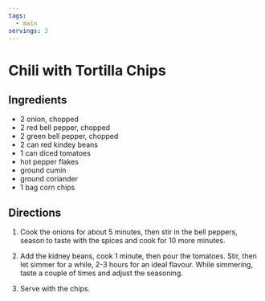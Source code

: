 ```yaml
---
tags:
  - main
servings: 3
---
```


# Chili with Tortilla Chips

## Ingredients

- 2 onion, chopped
- 2 red bell pepper, chopped
- 2 green bell pepper, chopped
- 2 can red kindey beans
- 1 can diced tomatoes
- hot pepper flakes
- ground cumin
- ground coriander
- 1 bag corn chips

## Directions

1. Cook the onions for about 5 minutes, then stir in the bell peppers, season to taste with the spices and cook for 10 more minutes.

2. Add the kidney beans, cook 1 minute, then pour the tomatoes. Stir, then let simmer for a while, 2-3 hours for an ideal flavour. While simmering, taste a couple of times and adjust the seasoning.

3. Serve with the chips.
